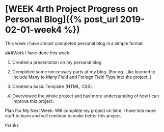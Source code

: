 # [WEEK 4rth Project Progress on Personal Blog]({% post_url 2019-02-01-week4 %})

This week i have almost completed personal blog in a simple format.

###Work I have done this week:
1. Created a presentation on my personal blog.
2. Completed some neccessary parts of my blog.
(For eg. Like learned to include Many to Many Field and Foriegn Field Type into the project. )
3. Created a basic Template (HTML, CSS).

4. Overviewed the whole project and had more understanding of how i can improve this project.

Plan For My Next Week:
Will complete my project on time. i have lots more stuff to learn and will continue to make better this project.

thanks

